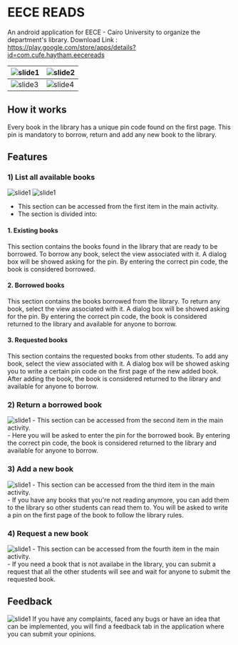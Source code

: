 # **EECE READS**
An android application for EECE - Cairo University to organize the department's library.
Download Link : https://play.google.com/store/apps/details?id=com.cufe.haytham.eecereads

<img src="https://i.imgur.com/ULuI18V.png?1" alt="slide1" />  |  <img src="https://i.imgur.com/Be3zjbZ.png?1" alt="slide2" />
--|--
<img src="https://i.imgur.com/s6OEG6K.png?1" alt="slide3" />  |  <img src="https://i.imgur.com/hyD4YNH.png?1" alt="slide4" />

## How it works
Every book in the library has a unique pin code found on the first page. This pin is mandatory to borrow, return and add any new book to the library.

## Features
### 1) List all available books

<img src="https://i.imgur.com/sbyVbWS.png" alt="slide1"/>
<img src="https://i.imgur.com/gPltL0t.png?1" alt="slide1"/>

- This section can be accessed from the first item in the main activity. <br>
- The section is divided into: <br>
#### 1. Existing books
This section contains the books found in the library that are ready to be borrowed. To borrow any book, select the view associated with it. A dialog box will be showed asking for the pin. By entering the correct pin code, the book is considered borrowed.
#### 2. Borrowed books
This section contains the books borrowed from the library. To return any book, select the view associated with it. A dialog box will be showed asking for the pin. By entering the correct pin code, the book is considered returned to the library and available for anyone to borrow.

#### 3. Requested books
This section contains the requested books from other students. To add any book, select the view associated with it. A dialog box will be showed asking you to write a certain pin code on the first page of the new added book. After adding the book, the book is considered returned to the library and available for anyone to borrow.

### 2) Return a borrowed book
<img src="https://i.imgur.com/Y88i7IV.png" alt="slide1"/>
- This section can be accessed from the second item in the main activity. <br>
- Here you will be asked to enter the pin for the borrowed book. By entering the correct pin code, the book is considered returned to the library and available for anyone to borrow.

### 3) Add a new book
<img src="https://i.imgur.com/wJe1pDA.png" alt="slide1"/>
- This section can be accessed from the third item in the main activity. <br>
- If you have any books that you're not reading anymore, you can add them to the library so other students can read them to. You will be asked to write a pin on the first page of the book to follow the library rules.

### 4) Request a new book
<img src="https://i.imgur.com/KAj9OYw.png" alt="slide1"/>
- This section can be accessed from the fourth item in the main activity. <br>
- If you need a book that is not availabe in the library, you can submit a request that all the other students will see and wait for anyone to submit the requested book.

## Feedback
<img src="https://i.imgur.com/Apu1yML.png" alt="slide1"/>
If you have any complaints, faced any bugs or have an idea that can be implemented, you will find a feedback tab in the application where you can submit your opinions.
